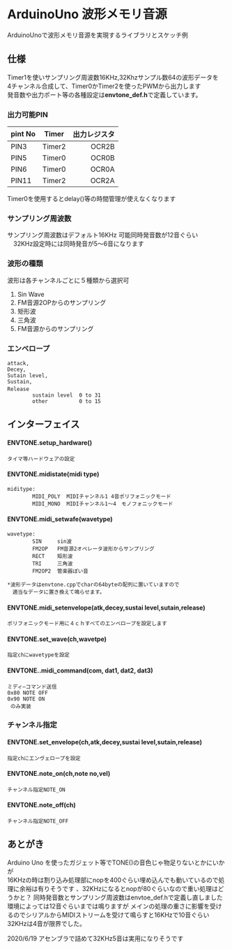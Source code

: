 # ArduinoUno  波形メモリ音源
ArduinoUnoで波形メモリ音源を実現するライブラリとスケッチ例

##  仕様

Timer1を使いサンプリング周波数16KHz,32Khzサンプル数64の波形データを  
4チャンネル合成して、Timer0かTimer2を使ったPWMから出力します  
発音数や出力ポート等の各種設定は**envtone_def.h**で定義しています。

### 出力可能PIN

|pint No| Timer | 出力レジスタ|
|:--|    --|--:|
|PIN3  |Timer2|  OCR2B|
|PIN5  |Timer0  |OCR0B|
|PIN6  |Timer0  |OCR0A |
|PIN11 |Timer2  |OCR2A  |

Timer0を使用するとdelay()等の時間管理が使えなくなります  
### サンプリング周波数
サンプリング周波数はデフォルト16KHz 可能同時発音数が12音ぐらい  
　32KHz設定時には同時発音が5～6音になります 　

### 波形の種類
波形は各チャンネルごとに５種類から選択可
1. Sin Wave
2. FM音源2OPからのサンプリング
3. 矩形波
4. 三角波
5. FM音源からのサンプリング

### エンベロープ
    attack,
    Decey,
    Sutain level,
    Sustain,
    Release　
            sustain level  0 to 31  
            other          0 to 15

## インターフェイス

#### ENVTONE.setup_hardware()
    タイマ等ハードウェアの設定
#### ENVTONE.midistate(midi type)
    miditype:  
            MIDI_POLY  MIDIチャンネル1 4音ポリフォニックモード
            MIDI_MONO  MIDIチャンネル1～4　モノフォニックモード
#### ENVTONE.midi_setwafe(wavetype)
    wavetype:
            SIN     sin波
            FM2OP   FM音源2オペレータ波形からサンプリング
            RECT    矩形波
            TRI     三角波
            FM2OP2  管楽器ぽい音

    *波形データはenvtone.cppでcharの64byteの配列に置いていますので
    　適当なデータに置き換えて鳴らせます。
#### ENVTONE.midi_setenvelope(atk,decey,sustai level,sutain,release)
    ポリフォニックモード用に４ｃｈすべてのエンベロープを設定します

#### ENVTONE.set_wave(ch,wavetpe)
    指定chにwavetypeを設定

#### ENVTONE..midi_command(com, dat1, dat2, dat3)
    ミディ―コマンド送信
    0x80 NOTE OFF
    0x90 NOTE ON
     のみ実装

### チャンネル指定

#### ENVTONE.set_envelope(ch,atk,decey,sustai level,sutain,release)
    指定chにエンヴェロープを設定
#### ENVTONE.note_on(ch,note no,vel)
    チャンネル指定NOTE_ON
#### ENVTONE.note_off(ch)
    チャンネル指定NOTE_OFF

## あとがき
Arduino Uno を使ったガジェット等でTONE()の音色じゃ物足りないとかにいかが  
16KHzの時は割り込み処理部にnopを400ぐらい埋め込んでも動いているので処理に余裕は有りそうです 、32KHzになるとnopが80ぐらいなので重い処理はどうかと？
同時発音数とサンプリング周波数はenvtoe_def.hで定義し直しました  
環境によっては12音ぐらいまでは鳴りますが
メインの処理の重さに影響を受けるのでシリアルからMIDIストリームを受けて鳴らすと16KHzで10音ぐらい32KHzは4音が限界でした。  

2020/6/19
アセンブラで詰めて32KHz5音は実用になりそうです
